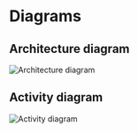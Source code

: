 # Diagrams

## Architecture diagram

![Architecture diagram](https://github.com/mstermigol/Pong/assets/85181687/1b0c6789-5283-4e56-8b8c-4508e0d7a12e)

## Activity diagram

![Activity diagram](https://github.com/mstermigol/Pong/assets/85181687/7787ed56-dd25-4411-9a46-4635b8c9d344)
